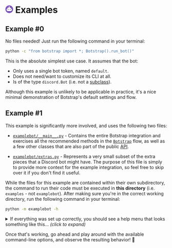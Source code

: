 # <a href="https://botstrap.rtfd.io"><img src="/docs/images/logo-48.png" width=24></a> Examples

## Example #0

No files needed! Just run the following command in your terminal:

```sh
python -c "from botstrap import *; Botstrap().run_bot()"
```

This is the absolute simplest use case. It assumes that the bot:

- Only uses a single bot token, named `default`.
- Does not need/want to customize its CLI at all.
- Is of the type `discord.Bot` (i.e. not a
  [subclass](https://guide.pycord.dev/popular-topics/subclassing-bots/)).

Although this example is unlikely to be applicable in practice, it's a nice minimal
demonstration of Botstrap's default settings and flow.

## Example #1

This example is significantly more involved, and uses the following two files:

- [`examplebot/__main__.py`](examplebot/__main__.py) - Contains the entire Botstrap
  integration and exercises all the recommended methods in the
  [`Botstrap`](https://botstrap.rtfd.io/en/latest/api/botstrap/#botstrap-flowchart)
  flow, as well as a few other classes that are also part of the public
  [API](https://botstrap.rtfd.io/en/latest/api/).

- [`examplebot/extras.py`](examplebot/extras.py) - Represents a very small subset of the
  extra pieces that a Discord bot might have. The purpose of this file is simply to
  provide more context for the example integration, so feel free to skip over it if you
  don't find it useful.

While the files for this example are contained within their own subdirectory, the
command to run their code must be executed in **this directory** (i.e. `examples` - not
`examplebot`). After making sure you're in the correct working directory, run the
following command in your terminal:

```sh
python -m examplebot -h
```

<details>
<summary>If everything was set up correctly, you should see a help menu that looks something like this... <i>(click to expand)</i></summary>

```text
usage: examplebot [-l <int>] [-s <str>] [-a <str>] [-m] [-t] [--help] [<token id>]

  A really cool Discord bot that uses Botstrap!
  Run "python -m examplebot" with no parameters to start the bot in development mode.

positional arguments:
  <token id>            The ID of the token to use to run the bot.
                        Valid options are "dev" and "prod".

options:
  -l <>, --log-thld <>  A value from 1-4 specifying the minimum log threshold.
  -s <>, --status <>    Text to show in the bot's Discord profile status.
  -a <>, --activity <>  The text preceding '--status'. Defaults to 'playing'.
  -m, --mentions        Allow the bot to @mention members and/or roles.
  -t, --tokens          View/manage your saved Discord bot tokens.
  -h, --help            Display this help message.
```

</details>

Once that's working, go ahead and play around with the available command-line options,
and observe the resulting behavior! :tada:
